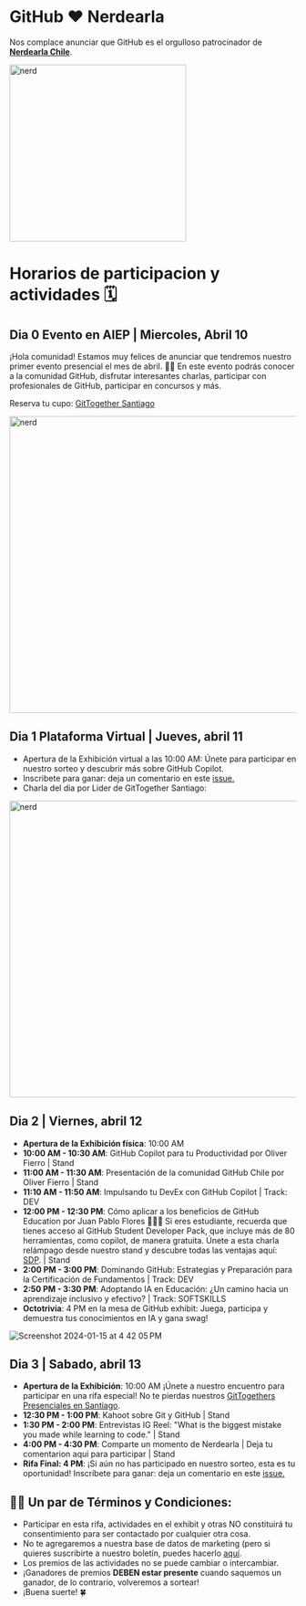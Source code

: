 # GitHub ❤️ Nerdearla

Nos complace anunciar que GitHub es el orgulloso patrocinador de **[Nerdearla Chile]([http://www.eventbrite.ca/e/637519998477/?discount=sponsorfriends20Jan2024](https://nerdear.la/en/))**. 

<img width="310" alt="nerd" src="https://github.com/gittogethers/nerdearla-chile/assets/20666190/fc4a7b10-a7a0-457d-bd5e-1796203bcb80">

# Horarios de participacion y actividades 🗓️

## Dia 0 Evento en AIEP | Miercoles, Abril 10
¡Hola comunidad!
Estamos muy felices de anunciar que tendremos nuestro primer evento presencial el mes de abril. 🙌🏼
En este evento podrás conocer a la comunidad GitHub, disfrutar interesantes charlas, participar con profesionales de GitHub, participar en concursos y más.

Reserva tu cupo: [GitTogether Santiago](https://www.meetup.com/gittogether-santiago/)

<img width="520" alt="nerd" src="https://github.com/gittogethers/nerdearla-chile/assets/20666190/c4ca6072-a35a-432b-ba00-444fd4ad3121">

## Dia 1 Plataforma Virtual | Jueves, abril 11

- Apertura de la Exhibición virtual a las 10:00 AM: Únete para participar en nuestro sorteo y descubrir más sobre GitHub Copilot.
- Inscribete para ganar: deja un comentario en este [issue.](https://github.com/gittogethers/selector-rifa/issues/63)
- Charla del dia por Lider de GitTogether Santiago:
<img width="520" alt="nerd" src="https://github.com/gittogethers/nerdearla-chile/assets/20666190/399bd990-82fd-4d99-9327-0db52c366e2c">

## Dia 2 | Viernes, abril 12

- **Apertura de la Exhibición física**: 10:00 AM
- **10:00 AM - 10:30 AM**: GitHub Copilot para tu Productividad por Oliver Fierro | Stand
- **11:00 AM - 11:30 AM**: Presentación de la comunidad GitHub Chile por Oliver Fierro  | Stand
- **11:10 AM - 11:50 AM**: Impulsando tu DevEx con GitHub Copilot | Track: DEV
- **12:00 PM - 12:30 PM**: Cómo aplicar a los beneficios de GitHub Education por Juan Pablo Flores  👩🏻‍🎓 Si eres estudiante, recuerda que tienes acceso al GitHub Student Developer Pack, que incluye más de 80 herramientas, como copilot, de manera gratuita. Únete a esta charla relámpago desde nuestro stand y descubre todas las ventajas aquí: [SDP](https://gh.io/edu-nerdearla).  | Stand
- **2:00 PM - 3:00 PM**: Dominando GitHub: Estrategias y Preparación para la Certificación de Fundamentos | Track: DEV
- **2:50 PM - 3:30 PM**: Adoptando IA en Educación: ¿Un camino hacia un aprendizaje inclusivo y efectivo? | Track: SOFTSKILLS
- **Octotrivia**: 4 PM en la mesa de GitHub exhibit: Juega, participa y demuestra tus conocimientos en IA y gana swag!
  
![Screenshot 2024-01-15 at 4 42 05 PM](https://github.com/githubpresente/impulse-ai/assets/20666190/d31a374b-8816-4c41-b34b-ae8ef3e948e5)

## Dia 3 | Sabado, abril 13

- **Apertura de la Exhibición**: 10:00 AM
  ¡Únete a nuestro encuentro para participar en una rifa especial! No te pierdas nuestros [GitTogethers Presenciales en Santiago](https://www.meetup.com/gittogether-santiago/).
- **12:30 PM - 1:00 PM**: Kahoot sobre Git y GitHub  | Stand
- **1:30 PM - 2:00 PM**: Entrevistas IG Reel: "What is the biggest mistake you made while learning to code."  | Stand
- **4:00 PM - 4:30 PM**: Comparte un momento de Nerdearla  | Deja tu comentarion aqui para participar | Stand
- **Rifa Final: 4 PM**: ¡Si aún no has participado en nuestro sorteo, esta es tu oportunidad!
  Inscríbete para ganar: deja un comentario en este [issue.](https://github.com/gittogethers/selector-rifa/issues/63)

## ✍🏽 Un par de Términos y Condiciones:
- Participar en esta rifa, actividades en el exhibit y otras NO constituirá tu consentimiento para ser contactado por cualquier otra cosa.
- No te agregaremos a nuestra base de datos de marketing (pero si quieres suscribirte a nuestro boletín, puedes hacerlo [aquí](https://resources.github.com/newsletter/).
- Los premios de las actividades no se puede cambiar o intercambiar.
- ¡Ganadores de premios **DEBEN estar presente** cuando saquemos un ganador, de lo contrario, volveremos a sortear!
- ¡Buena suerte! 🍀
